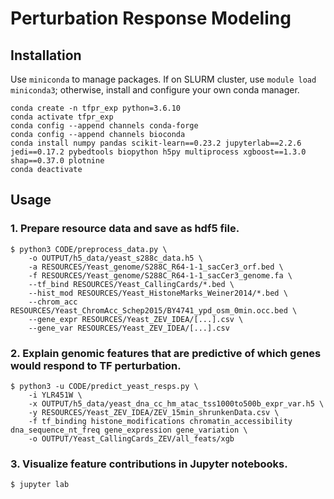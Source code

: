 # Perturbation Response Modeling

## Installation

Use `miniconda` to manage packages. If on SLURM cluster, use `module load miniconda3`; otherwise, install and configure your own conda manager. 

```
conda create -n tfpr_exp python=3.6.10
conda activate tfpr_exp
conda config --append channels conda-forge 
conda config --append channels bioconda
conda install numpy pandas scikit-learn==0.23.2 jupyterlab==2.2.6 jedi==0.17.2 pybedtools biopython h5py multiprocess xgboost==1.3.0 shap==0.37.0 plotnine
conda deactivate
```

## Usage

### 1. Prepare resource data and save as hdf5 file.

```
$ python3 CODE/preprocess_data.py \
    -o OUTPUT/h5_data/yeast_s288c_data.h5 \
    -a RESOURCES/Yeast_genome/S288C_R64-1-1_sacCer3_orf.bed \
    -f RESOURCES/Yeast_genome/S288C_R64-1-1_sacCer3_genome.fa \
    --tf_bind RESOURCES/Yeast_CallingCards/*.bed \
    --hist_mod RESOURCES/Yeast_HistoneMarks_Weiner2014/*.bed \
    --chrom_acc RESOURCES/Yeast_ChromAcc_Schep2015/BY4741_ypd_osm_0min.occ.bed \
    --gene_expr RESOURCES/Yeast_ZEV_IDEA/[...].csv \
    --gene_var RESOURCES/Yeast_ZEV_IDEA/[...].csv 
```

### 2. Explain genomic features that are predictive of which genes would respond to TF perturbation.

```
$ python3 -u CODE/predict_yeast_resps.py \
    -i YLR451W \
    -x OUTPUT/h5_data/yeast_dna_cc_hm_atac_tss1000to500b_expr_var.h5 \
    -y RESOURCES/Yeast_ZEV_IDEA/ZEV_15min_shrunkenData.csv \
    -f tf_binding histone_modifications chromatin_accessibility dna_sequence_nt_freq gene_expression gene_variation \
    -o OUTPUT/Yeast_CallingCards_ZEV/all_feats/xgb
```

### 3. Visualize feature contributions in Jupyter notebooks.

```
$ jupyter lab
```

